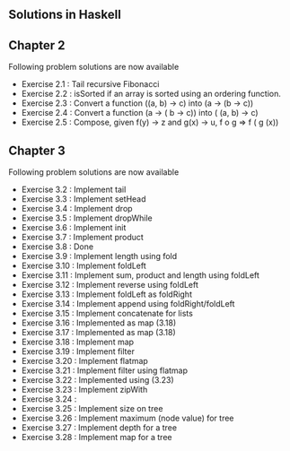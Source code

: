 ## Solutions in Haskell
## Chapter 2
Following problem solutions are now available
- Exercise 2.1 : Tail recursive Fibonacci 
- Exercise 2.2 : isSorted if an array is sorted using an ordering function.
- Exercise 2.3 : Convert a function ((a, b) -> c) into (a -> (b -> c))
- Exercise 2.4 : Convert a function  (a -> ( b -> c)) into ( (a, b) -> c)
- Exercise 2.5 : Compose, given f(y) -> z and g(x) -> u,  f o g => f ( g (x))

## Chapter 3
Following problem solutions are now available
- Exercise 3.2  : Implement tail
- Exercise 3.3  : Implement setHead
- Exercise 3.4  : Implement drop
- Exercise 3.5  : Implement dropWhile
- Exercise 3.6  : Implement init
- Exercise 3.7  : Implement product
- Exercise 3.8  : Done
- Exercise 3.9  : Implement length using fold
- Exercise 3.10 : Implement foldLeft
- Exercise 3.11 : Implement sum, product and length using foldLeft
- Exercise 3.12 : Implement reverse using foldLeft 
- Exercise 3.13 : Implement foldLeft as foldRight
- Exercise 3.14 : Implement append using foldRight/foldLeft
- Exercise 3.15 : Implement concatenate for lists
- Exercise 3.16 : Implemented as map (3.18)
- Exercise 3.17 : Implemented as map (3.18)
- Exercise 3.18 : Implement map
- Exercise 3.19 : Implement filter
- Exercise 3.20 : Implement flatmap
- Exercise 3.21 : Implement filter using flatmap
- Exercise 3.22 : Implemented using (3.23)
- Exercise 3.23 : Implement zipWith
- Exercise 3.24 : 
- Exercise 3.25 : Implement size on tree
- Exercise 3.26 : Implement maximum (node value) for tree 
- Exercise 3.27 : Implement depth for a tree
- Exercise 3.28 : Implement map for a tree



 


